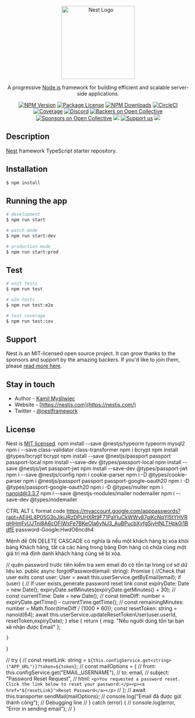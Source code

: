 <p align="center">
  <a href="http://nestjs.com/" target="blank"><img src="https://nestjs.com/img/logo-small.svg" width="200" alt="Nest Logo" /></a>
</p>

[circleci-image]: https://img.shields.io/circleci/build/github/nestjs/nest/master?token=abc123def456
[circleci-url]: https://circleci.com/gh/nestjs/nest

  <p align="center">A progressive <a href="http://nodejs.org" target="_blank">Node.js</a> framework for building efficient and scalable server-side applications.</p>
    <p align="center">
<a href="https://www.npmjs.com/~nestjscore" target="_blank"><img src="https://img.shields.io/npm/v/@nestjs/core.svg" alt="NPM Version" /></a>
<a href="https://www.npmjs.com/~nestjscore" target="_blank"><img src="https://img.shields.io/npm/l/@nestjs/core.svg" alt="Package License" /></a>
<a href="https://www.npmjs.com/~nestjscore" target="_blank"><img src="https://img.shields.io/npm/dm/@nestjs/common.svg" alt="NPM Downloads" /></a>
<a href="https://circleci.com/gh/nestjs/nest" target="_blank"><img src="https://img.shields.io/circleci/build/github/nestjs/nest/master" alt="CircleCI" /></a>
<a href="https://coveralls.io/github/nestjs/nest?branch=master" target="_blank"><img src="https://coveralls.io/repos/github/nestjs/nest/badge.svg?branch=master#9" alt="Coverage" /></a>
<a href="https://discord.gg/G7Qnnhy" target="_blank"><img src="https://img.shields.io/badge/discord-online-brightgreen.svg" alt="Discord"/></a>
<a href="https://opencollective.com/nest#backer" target="_blank"><img src="https://opencollective.com/nest/backers/badge.svg" alt="Backers on Open Collective" /></a>
<a href="https://opencollective.com/nest#sponsor" target="_blank"><img src="https://opencollective.com/nest/sponsors/badge.svg" alt="Sponsors on Open Collective" /></a>
  <a href="https://paypal.me/kamilmysliwiec" target="_blank"><img src="https://img.shields.io/badge/Donate-PayPal-ff3f59.svg"/></a>
    <a href="https://opencollective.com/nest#sponsor"  target="_blank"><img src="https://img.shields.io/badge/Support%20us-Open%20Collective-41B883.svg" alt="Support us"></a>
  <a href="https://twitter.com/nestframework" target="_blank"><img src="https://img.shields.io/twitter/follow/nestframework.svg?style=social&label=Follow"></a>
</p>
  <!--[![Backers on Open Collective](https://opencollective.com/nest/backers/badge.svg)](https://opencollective.com/nest#backer)
  [![Sponsors on Open Collective](https://opencollective.com/nest/sponsors/badge.svg)](https://opencollective.com/nest#sponsor)-->

## Description

[Nest](https://github.com/nestjs/nest) framework TypeScript starter repository.

## Installation

```bash
$ npm install
```

## Running the app

```bash
# development
$ npm run start

# watch mode
$ npm run start:dev

# production mode
$ npm run start:prod
```

## Test

```bash
# unit tests
$ npm run test

# e2e tests
$ npm run test:e2e

# test coverage
$ npm run test:cov
```

## Support

Nest is an MIT-licensed open source project. It can grow thanks to the sponsors and support by the amazing backers. If you'd like to join them, please [read more here](https://docs.nestjs.com/support).

## Stay in touch

- Author - [Kamil Myśliwiec](https://kamilmysliwiec.com)
- Website - [https://nestjs.com](https://nestjs.com/)
- Twitter - [@nestframework](https://twitter.com/nestframework)

## License

Nest is [MIT licensed](LICENSE).
npm install --save @nestjs/typeorm typeorm mysql2
npm i --save class-validator class-transformer
npm i bcrypt
npm install @types/bcrypt bcrypt
npm install --save @nestjs/passport passport passport-local
npm install --save-dev @types/passport-local
npm install --save @nestjs/jwt passport-jwt
npm install --save-dev @types/passport-jwt
npm i --save @nestjs/config
npm i cookie-parser
npm i -D @types/cookie-parser
npm i @nestjs/passport passport passport-google-oauth20
npm i -D @types/passport-google-oauth20
npm i -D @types/multer
npm i nanoid@3.3.7
npm i --save @nestjs-modules/mailer nodemailer
npm i --save-dev @types/nodemailer


CTRL ALT L format code
https://myaccount.google.com/apppasswords?rapt=AEjHL4P05G3oJjkjJRzDPUHXRt9F71PaYIuCkWWv87gjKcNqYl5tYHVRqHHmFvUJTnj8A6cOFiWxFe7BKeOla6yNJ3_AuBPucbXyfgSjyHNLTHpk0i1BdfE
password-Google:HwdO6ncdh4

Mệnh đề ON DELETE CASCADE có nghĩa là nếu một khách hàng bị xóa khỏi bảng Khách hàng, tất cả các hàng trong bảng Đơn hàng có chứa cùng một giá trị mã định danh khách hàng cũng sẽ bị xóa.

// quên password trước tiên kiểm tra xem email đó có tồn tại trong cơ sở dữ liệu ko.
public async forgotPassword(email: string): Promise<any> {
//Check that user exits
const user: User = await this.userService.getByEmail(email);
if (user) {
// If user exists,generate password reset link
const expiryDate: Date = new Date();
expiryDate.setMinutes(expiryDate.getMinutes() + 30);
// const currentTime: Date = new Date();
// const timeDiff: number = expiryDate.getTime() - currentTime.getTime();
// const remainingMinutes: number = Math.floor(timeDiff / (1000 * 60));
const resetToken: string = nanoid(64);
await this.userService.updateResetTokenUser(user.userId, resetToken,expiryDate);
} else {
return { msg: "Nếu người dùng tồn tại bạn xẽ nhận được Email" };

    }
}





// try {
//   const resetLink: string = `${this.configService.get<string>("APP_URL")}?token=${token}`;
//   const mailOptions = {
//     from: this.configService.get<string>("EMAIL_USERNAME"),
//     to: email,
//     subject: "Password Reset Request",
//     html: `<p>You requested a password reset. Click the link below to reset your password:</p><p><a href="${resetLink}">Reset Password</a></p>`
//   };
//   await this.transporter.sendMail(mailOptions);
//   console.log("Email đã được gửi thành công"); // Debugging line
// } catch (error) {
//   console.log(error, "Error in sending email");
// }